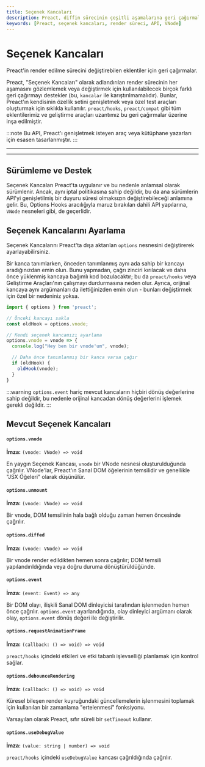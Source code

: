 ```yaml
---
title: Seçenek Kancaları
description: Preact, diffin sürecinin çeşitli aşamalarına geri çağırmalar eklemenizi sağlayan birkaç seçenek kancası içerir. Bu kancalar, Preact'ın özellik setini genişletmek ya da özel test araçları oluşturmak için kullanılır.
keywords: [Preact, seçenek kancaları, render süreci, API, VNode]
---
```


# Seçenek Kancaları

Preact'in render edilme sürecini değiştirebilen eklentiler için geri çağırmalar.

Preact, "Seçenek Kancaları" olarak adlandırılan render sürecinin her aşamasını gözlemlemek veya değiştirmek için kullanılabilecek birçok farklı geri çağırmayı destekler (bu, `kancalar` ile karıştırılmamalıdır). Bunlar, Preact'ın kendisinin özellik setini genişletmek veya özel test araçları oluşturmak için sıklıkla kullanılır. `preact/hooks`, `preact/compat` gibi tüm eklentilerimiz ve geliştirme araçları uzantımız bu geri çağırmalar üzerine inşa edilmiştir.

:::note
Bu API, Preact'ı genişletmek isteyen araç veya kütüphane yazarları için esasen tasarlanmıştır.
:::

---



---

## Sürümleme ve Destek

Seçenek Kancaları Preact'ta uygulanır ve bu nedenle anlamsal olarak sürümlenir. Ancak, aynı iptal politikasına sahip değildir, bu da ana sürümlerin API'yi genişletilmiş bir duyuru süresi olmaksızın değiştirebileceği anlamına gelir. Bu, Options Hooks aracılığıyla maruz bırakılan dahili API yapılarına, `VNode` nesneleri gibi, de geçerlidir.

## Seçenek Kancalarını Ayarlama

Seçenek Kancalarını Preact'ta dışa aktarılan `options` nesnesini değiştirerek ayarlayabilirsiniz.

Bir kanca tanımlarken, önceden tanımlanmış aynı ada sahip bir kancayı aradığınızdan emin olun. Bunu yapmadan, çağrı zinciri kırılacak ve daha önce yüklenmiş kancaya bağımlı kod bozulacaktır; bu da `preact/hooks` veya Geliştirme Araçları'nın çalışmayı durdurmasına neden olur. Ayrıca, orijinal kancaya aynı argümanları da ilettiğinizden emin olun - bunları değiştirmek için özel bir nedeniniz yoksa.

```js
import { options } from 'preact';

// Önceki kancayı sakla
const oldHook = options.vnode;

// Kendi seçenek kancamızı ayarlama
options.vnode = vnode => {
  console.log("Hey ben bir vnode'um", vnode);

  // Daha önce tanımlanmış bir kanca varsa çağır
  if (oldHook) {
    oldHook(vnode);
  }
}
```

:::warning
`options.event` hariç mevcut kancaların hiçbiri dönüş değerlerine sahip değildir, bu nedenle orijinal kancadan dönüş değerlerini işlemek gerekli değildir.
:::

## Mevcut Seçenek Kancaları

#### `options.vnode`

**İmza:** `(vnode: VNode) => void`

En yaygın Seçenek Kancası, `vnode` bir VNode nesnesi oluşturulduğunda çağrılır. VNode'lar, Preact'ın Sanal DOM öğelerinin temsilidir ve genellikle "JSX Öğeleri" olarak düşünülür.

#### `options.unmount`

**İmza:** `(vnode: VNode) => void`

Bir vnode, DOM temsilinin hala bağlı olduğu zaman hemen öncesinde çağrılır.

#### `options.diffed`

**İmza:** `(vnode: VNode) => void`

Bir vnode render edildikten hemen sonra çağrılır; DOM temsili yapılandırıldığında veya doğru duruma dönüştürüldüğünde.

#### `options.event`

**İmza:** `(event: Event) => any`

Bir DOM olayı, ilişkili Sanal DOM dinleyicisi tarafından işlenmeden hemen önce çağrılır. `options.event` ayarlandığında, olay dinleyici argümanı olarak olay, `options.event` dönüş değeri ile değiştirilir.

#### `options.requestAnimationFrame`

**İmza:** `(callback: () => void) => void`

`preact/hooks` içindeki etkileri ve etki tabanlı işlevselliği planlamak için kontrol sağlar.

#### `options.debounceRendering`

**İmza:** `(callback: () => void) => void`

Küresel bileşen render kuyruğundaki güncellemelerin işlenmesini toplamak için kullanılan bir zamanlama "ertelenmesi" fonksiyonu.

Varsayılan olarak Preact, sıfır süreli bir `setTimeout` kullanır.

#### `options.useDebugValue`

**İmza:** `(value: string | number) => void`

`preact/hooks` içindeki `useDebugValue` kancası çağrıldığında çağrılır.